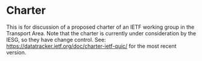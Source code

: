 # Charter
This is for discussion of a  proposed charter of an IETF working group in the Transport Area.  Note that the charter is currently under consideration by the IESG, so they have change control.   See:  https://datatracker.ietf.org/doc/charter-ietf-quic/ for the most recent version.
